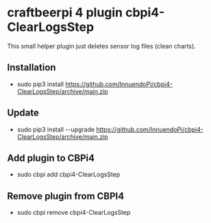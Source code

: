 # craftbeerpi 4 plugin cbpi4-ClearLogsStep

This small helper plugin just deletes sensor log files (clean charts).

## Installation

- sudo pip3 install https://github.com/InnuendoPi/cbpi4-ClearLogsStep/archive/main.zip

## Update

- sudo pip3 install --upgrade https://github.com/InnuendoPi/cbpi4-ClearLogsStep/archive/main.zip

## Add plugin to CBPi4

- sudo cbpi add cbpi4-ClearLogsStep

## Remove plugin from CBPI4

- sudo cbpi remove cbpi4-ClearLogsStep
